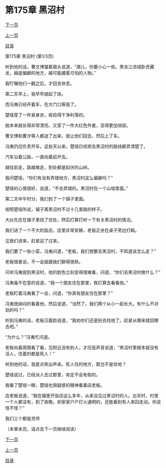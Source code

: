 <h1>第175章    黑沼村</h1>
            <div><p><a href="./0523_%E7%AC%AC175%E7%AB%A0_%E9%BB%91%E6%B2%BC%E6%9D%91.md">下一页</a></p><p><a href="./0521_%E7%AC%AC174%E7%AB%A0_%E6%8D%A2%E5%B0%B8.md">上一页</a></p><p><a href="../">目录</a></p></div>
            <div><p>第175章    黑沼村 (第1/3页)</p><p>听到他的话，曹文博皱着眉头说道，“潮儿，你要小心一些。黑龙江流域卧虎藏龙，越是偏僻的地方，越可能藏着可怕的人物。”</p><p>我叮嘱他们一翻之后，才回去休息。</p><p>第二天早上，我早早就起了床。</p><p>而冯夷已经开着车，在大门口等我了。</p><p>楚瑶穿了一件紧身衣，收拾得干净利落的。</p><p>她本来就长得非常漂亮，又穿了一件大红色外套，显得更加俏丽。</p><p>曹文博和曹汐等人都送了出来，我让他们回去，然后上了车。</p><p>冯夷仍旧负责开车。这些天以来，楚瑶已经把去黑沼村的路线都弄清楚了。</p><p>汽车沿着公路，一直向着前开去。</p><p>越往前走，路越难走，到处都是起伏的山岭。</p><p>我问楚瑶，“你们有没有弄错地方，黑沼村这么偏僻吗？”</p><p>楚瑶的心情很好，说道，“不会弄错的。黑沼村在一个山坳里面。”</p><p>第二天中午时分，我们到了一个镇子里面。</p><p>按照楚瑶所说，镇子离黑沼村不过十几里路的样子。</p><p>大伙先在在镇子里找了住处，然后打算打听一下有关黑沼村的情况。</p><p>我们进了一个不大的饭店，店里非常安静，老板正坐在桌子旁边打盹。</p><p>见我们进来，赶紧迎了过来。</p><p>我们要了一些小菜，冯夷问道，“老板，我们想要去黑沼村，不知道该怎么走？”</p><p>老板很善谈，不一会就跟我们聊得很熟。</p><p>可听冯夷提到黑沼村，他的脸色立刻变得很难看，问道，“你们去黑沼村做什么？”</p><p>冯夷毫不在意的说道，“我一个朋友住在那里，我打算去看看他。”</p><p>老板盯着冯夷看了一会，问道，“你真有朋友住在那里？”</p><p>冯夷很纳闷的看着他，然后说道，“当然了，我们两个从小一起长大。有什么不对劲的吗？”</p><p>听到冯夷的话，老板沉着脸说道，“我劝你们还是别去找他了。赶紧从哪来就回哪去吧。”</p><p>“为什么？”冯夷忙问道。</p><p>老板向着周围看了看，见附近没有别人，才压低声音说道，“黑沼村里根本就没有活人，住着的都是死人！”</p><p>听到他的话，我差点笑出声来。死人住的地方，那岂不是坟地？</p><p>楚瑶说过，已经派人去过那里，肯定不会有假的。</p><p>我看了楚瑶一眼，楚瑶也用疑惑的眼神看着店老板。</p><p>店老板说道，“我在镇里开饭店这么多年，从来没见过黑沼村的人。白天时，村里一个人都没有，到了夜晚，却家家户户灯火通明的，还能看到有人来回走动。你说怪不怪？”</p><p>我们三个都是灵师</p><p>（本章未完，请点击下一页继续阅读）</p></div>
            <div><p><a href="./0523_%E7%AC%AC175%E7%AB%A0_%E9%BB%91%E6%B2%BC%E6%9D%91.md">下一页</a></p><p><a href="./0521_%E7%AC%AC174%E7%AB%A0_%E6%8D%A2%E5%B0%B8.md">上一页</a></p><p><a href="../">目录</a></p></div>